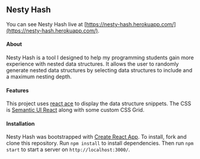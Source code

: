 ## Nesty Hash
You can see Nesty Hash live at [https://nesty-hash.herokuapp.com/](https://nesty-hash.herokuapp.com/).

#### About
Nesty Hash is a tool I designed to help my programming students gain more experience with nested data structures. It allows the user to randomly generate nested data structures by selecting data structures to include and a maximum nesting depth.

#### Features
This project uses [react ace](https://github.com/securingsincity/react-ace) to display the data structure snippets. The CSS is [Semantic UI React](https://react.semantic-ui.com/) along with some custom CSS Grid.

#### Installation
Nesty Hash was bootstrapped with [Create React App](https://github.com/facebook/create-react-app). To install, fork and clone this repository. Run `npm install` to install dependencies. Then run `npm start` to start a server on `http://localhost:3000/`.
